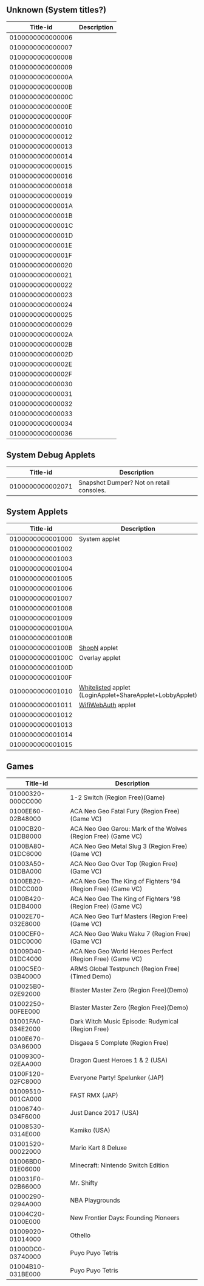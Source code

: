 ## Unknown (System titles?)

| Title-id         | Description |
| ---------------- | ----------- |
| 0100000000000006 |             |
| 0100000000000007 |             |
| 0100000000000008 |             |
| 0100000000000009 |             |
| 010000000000000A |             |
| 010000000000000B |             |
| 010000000000000C |             |
| 010000000000000E |             |
| 010000000000000F |             |
| 0100000000000010 |             |
| 0100000000000012 |             |
| 0100000000000013 |             |
| 0100000000000014 |             |
| 0100000000000015 |             |
| 0100000000000016 |             |
| 0100000000000018 |             |
| 0100000000000019 |             |
| 010000000000001A |             |
| 010000000000001B |             |
| 010000000000001C |             |
| 010000000000001D |             |
| 010000000000001E |             |
| 010000000000001F |             |
| 0100000000000020 |             |
| 0100000000000021 |             |
| 0100000000000022 |             |
| 0100000000000023 |             |
| 0100000000000024 |             |
| 0100000000000025 |             |
| 0100000000000029 |             |
| 010000000000002A |             |
| 010000000000002B |             |
| 010000000000002D |             |
| 010000000000002E |             |
| 010000000000002F |             |
| 0100000000000030 |             |
| 0100000000000031 |             |
| 0100000000000032 |             |
| 0100000000000033 |             |
| 0100000000000034 |             |
| 0100000000000036 |             |

## System Debug Applets

| Title-id         | Description                              |
| ---------------- | ---------------------------------------- |
| 0100000000002071 | Snapshot Dumper? Not on retail consoles. |

## System Applets

| Title-id         | Description                                                                                  |
| ---------------- | -------------------------------------------------------------------------------------------- |
| 0100000000001000 | System applet                                                                                |
| 0100000000001002 |                                                                                              |
| 0100000000001003 |                                                                                              |
| 0100000000001004 |                                                                                              |
| 0100000000001005 |                                                                                              |
| 0100000000001006 |                                                                                              |
| 0100000000001007 |                                                                                              |
| 0100000000001008 |                                                                                              |
| 0100000000001009 |                                                                                              |
| 010000000000100A |                                                                                              |
| 010000000000100B |                                                                                              |
| 010000000000100B | [ShopN](Internet%20Browser.md "wikilink") applet                                             |
| 010000000000100C | Overlay applet                                                                               |
| 010000000000100D |                                                                                              |
| 010000000000100F |                                                                                              |
| 0100000000001010 | [Whitelisted](Internet%20Browser.md "wikilink") applet (LoginApplet+ShareApplet+LobbyApplet) |
| 0100000000001011 | [WifiWebAuth](Internet%20Browser.md "wikilink") applet                                       |
| 0100000000001012 |                                                                                              |
| 0100000000001013 |                                                                                              |
| 0100000000001014 |                                                                                              |
| 0100000000001015 |                                                                                              |

## Games

| Title-id          | Description                                                   |
| ----------------- | ------------------------------------------------------------- |
| 01000320-000CC000 | 1-2 Switch (Region Free)(Game)                                |
| 0100EE60-02B48000 | ACA Neo Geo Fatal Fury (Region Free) (Game VC)                |
| 0100CB20-01DB8000 | ACA Neo Geo Garou: Mark of the Wolves (Region Free) (Game VC) |
| 0100BA80-01DC6000 | ACA Neo Geo Metal Slug 3 (Region Free) (Game VC)              |
| 01003A50-01DBA000 | ACA Neo Geo Over Top (Region Free) (Game VC)                  |
| 0100EB20-01DCC000 | ACA Neo Geo The King of Fighters '94 (Region Free) (Game VC)  |
| 0100B420-01DB4000 | ACA Neo Geo The King of Fighters '98 (Region Free) (Game VC)  |
| 01002E70-032E8000 | ACA Neo Geo Turf Masters (Region Free) (Game VC)              |
| 0100CEF0-01DC0000 | ACA Neo Geo Waku Waku 7 (Region Free) (Game VC)               |
| 01009D40-01DC4000 | ACA Neo Geo World Heroes Perfect (Region Free) (Game VC)      |
| 0100C5E0-03B40000 | ARMS Global Testpunch (Region Free)(Timed Demo)               |
| 010025B0-02E92000 | Blaster Master Zero (Region Free)(Demo)                       |
| 01002250-00FEE000 | Blaster Master Zero (Region Free)(Demo)                       |
| 01001FA0-034E2000 | Dark Witch Music Episode: Rudymical (Region Free)             |
| 0100E670-03A86000 | Disgaea 5 Complete (Region Free)                              |
| 01009300-02EAA000 | Dragon Quest Heroes 1 & 2 (USA)                               |
| 0100F120-02FC8000 | Everyone Party\! Spelunker (JAP)                              |
| 01009510-001CA000 | FAST RMX (JAP)                                                |
| 01006740-034F6000 | Just Dance 2017 (USA)                                         |
| 01008530-0314E000 | Kamiko (USA)                                                  |
| 01001520-00022000 | Mario Kart 8 Deluxe                                           |
| 01006BD0-01E06000 | Minecraft: Nintendo Switch Edition                            |
| 010031F0-02B66000 | Mr. Shifty                                                    |
| 01000290-0294A000 | NBA Playgrounds                                               |
| 01004C20-0100E000 | New Frontier Days: Founding Pioneers                          |
| 01009020-01014000 | Othello                                                       |
| 01000DC0-03740000 | Puyo Puyo Tetris                                              |
| 01004B10-031BE000 | Puyo Puyo Tetris                                              |
